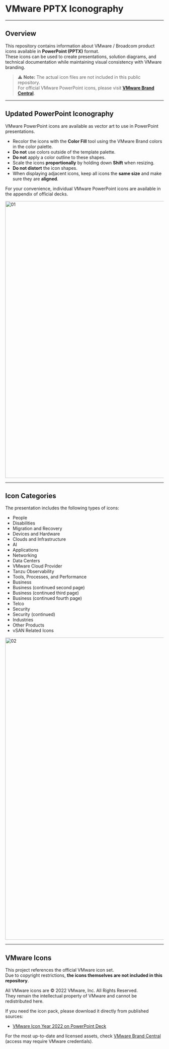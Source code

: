 # VMware PPTX Iconography

---

## Overview

This repository contains information about VMware / Broadcom product icons available in **PowerPoint (PPTX)** format.  
These icons can be used to create presentations, solution diagrams, and technical documentation while maintaining visual consistency with VMware branding.

> ⚠️ **Note:** The actual icon files are not included in this public repository.  
> For official VMware PowerPoint icons, please visit **[VMware Brand Central](https://www.vmware.com/brand)**.

---

## Updated PowerPoint Iconography

VMware PowerPoint icons are available as vector art to use in PowerPoint presentations.  

- Recolor the icons with the **Color Fill** tool using the VMware Brand colors in the color palette.  
- **Do not** use colors outside of the template palette.  
- **Do not** apply a color outline to these shapes.  
- Scale the icons **proportionally** by holding down **Shift** when resizing.  
- **Do not distort** the icon shapes.  
- When displaying adjacent icons, keep all icons the **same size** and make sure they are **aligned**.  

For your convenience, individual VMware PowerPoint icons are available in the appendix of official decks.  

<img width="1645" height="877" alt="01" src="https://github.com/user-attachments/assets/5dc59550-e33d-4d08-b74e-12118dca1b7d" />

---

## Icon Categories

The presentation includes the following types of icons:

- People  
- Disabilities  
- Migration and Recovery  
- Devices and Hardware  
- Clouds and Infrastructure  
- AI  
- Applications  
- Networking  
- Data Centers  
- VMware Cloud Provider  
- Tanzu Observability  
- Tools, Processes, and Performance  
- Business  
- Business (continued second page)  
- Business (continued third page)  
- Business (continued fourth page)  
- Telco  
- Security  
- Security (continued)  
- Industries  
- Other Products  
- vSAN Related Icons  

<img width="1724" height="957" alt="02" src="https://github.com/user-attachments/assets/9057f216-6459-47c8-ae1e-162b29af9925" />

---

## VMware Icons

This project references the official VMware icon set.  
Due to copyright restrictions, **the icons themselves are not included in this repository**.  

All VMware icons are © 2022 VMware, Inc. All Rights Reserved.  
They remain the intellectual property of VMware and cannot be redistributed here.  

If you need the icon pack, please download it directly from published sources:  
- [VMware Icon Year 2022 on PowerPoint Deck](https://www.slideshare.net/slideshow/vmware-icon-year-2022-on-power-point-deck/271018679)  

For the most up-to-date and licensed assets, check [VMware Brand Central](https://brand.vmware.com/) (access may require VMware credentials).

